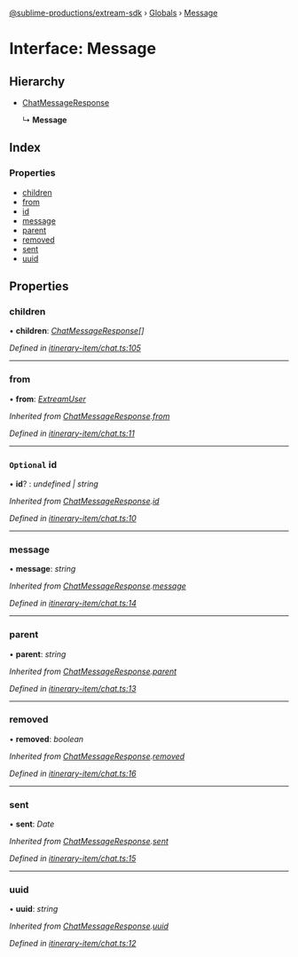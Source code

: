 [@sublime-productions/extream-sdk](../README.md) › [Globals](../globals.md) › [Message](message.md)

# Interface: Message

## Hierarchy

* [ChatMessageResponse](chatmessageresponse.md)

  ↳ **Message**

## Index

### Properties

* [children](message.md#children)
* [from](message.md#from)
* [id](message.md#optional-id)
* [message](message.md#message)
* [parent](message.md#parent)
* [removed](message.md#removed)
* [sent](message.md#sent)
* [uuid](message.md#uuid)

## Properties

###  children

• **children**: *[ChatMessageResponse](chatmessageresponse.md)[]*

*Defined in [itinerary-item/chat.ts:105](https://github.com/Extream-SaaS/ex-sdk/blob/ca89c6b/src/itinerary-item/chat.ts#L105)*

___

###  from

• **from**: *[ExtreamUser](extreamuser.md)*

*Inherited from [ChatMessageResponse](chatmessageresponse.md).[from](chatmessageresponse.md#from)*

*Defined in [itinerary-item/chat.ts:11](https://github.com/Extream-SaaS/ex-sdk/blob/ca89c6b/src/itinerary-item/chat.ts#L11)*

___

### `Optional` id

• **id**? : *undefined | string*

*Inherited from [ChatMessageResponse](chatmessageresponse.md).[id](chatmessageresponse.md#optional-id)*

*Defined in [itinerary-item/chat.ts:10](https://github.com/Extream-SaaS/ex-sdk/blob/ca89c6b/src/itinerary-item/chat.ts#L10)*

___

###  message

• **message**: *string*

*Inherited from [ChatMessageResponse](chatmessageresponse.md).[message](chatmessageresponse.md#message)*

*Defined in [itinerary-item/chat.ts:14](https://github.com/Extream-SaaS/ex-sdk/blob/ca89c6b/src/itinerary-item/chat.ts#L14)*

___

###  parent

• **parent**: *string*

*Inherited from [ChatMessageResponse](chatmessageresponse.md).[parent](chatmessageresponse.md#parent)*

*Defined in [itinerary-item/chat.ts:13](https://github.com/Extream-SaaS/ex-sdk/blob/ca89c6b/src/itinerary-item/chat.ts#L13)*

___

###  removed

• **removed**: *boolean*

*Inherited from [ChatMessageResponse](chatmessageresponse.md).[removed](chatmessageresponse.md#removed)*

*Defined in [itinerary-item/chat.ts:16](https://github.com/Extream-SaaS/ex-sdk/blob/ca89c6b/src/itinerary-item/chat.ts#L16)*

___

###  sent

• **sent**: *Date*

*Inherited from [ChatMessageResponse](chatmessageresponse.md).[sent](chatmessageresponse.md#sent)*

*Defined in [itinerary-item/chat.ts:15](https://github.com/Extream-SaaS/ex-sdk/blob/ca89c6b/src/itinerary-item/chat.ts#L15)*

___

###  uuid

• **uuid**: *string*

*Inherited from [ChatMessageResponse](chatmessageresponse.md).[uuid](chatmessageresponse.md#uuid)*

*Defined in [itinerary-item/chat.ts:12](https://github.com/Extream-SaaS/ex-sdk/blob/ca89c6b/src/itinerary-item/chat.ts#L12)*
